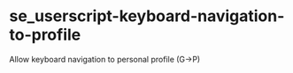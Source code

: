 # se_userscript-keyboard-navigation-to-profile
Allow keyboard navigation to personal profile (G->P)
